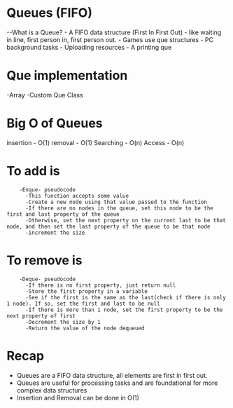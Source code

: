 # Queues (FIFO)

--What is a Queue? - A FIFO data structure (First In First Out) - like waiting in line, first person in, first person out. - Games use que structures - PC background tasks - Uploading resources - A printing que

# Que implementation

-Array
-Custom Que Class

# Big O of Queues

insertion - O(1)
removal - O(1)
Searching - O(n)
Access - O(n)

# To add is

        -Enque- pseudocode
          -This function accepts some value
          -Create a new node using that value passed to the function
          -If there are no nodes in the queue, set this node to be the first and last property of the queue
          -Otherwise, set the next property on the current last to be that node, and then set the last property of the queue to be that node
          -increment the size

# To remove is

        -Deque- pseudocode
          -If there is no first property, just return null
          -Store the first property in a variable
          -See if the first is the same as the last(check if there is only 1 node). If so, set the first and last to be null
          -If there is more than 1 node, set the first property to be the next property of first
          -Decrement the size by 1
          -Return the value of the node dequeued

# Recap

-   Queues are a FIFO data structure, all elements are first in first out.
-   Queues are useful for processing tasks and are foundational for more complex data structures
-   Insertion and Removal can be done in O(1)
